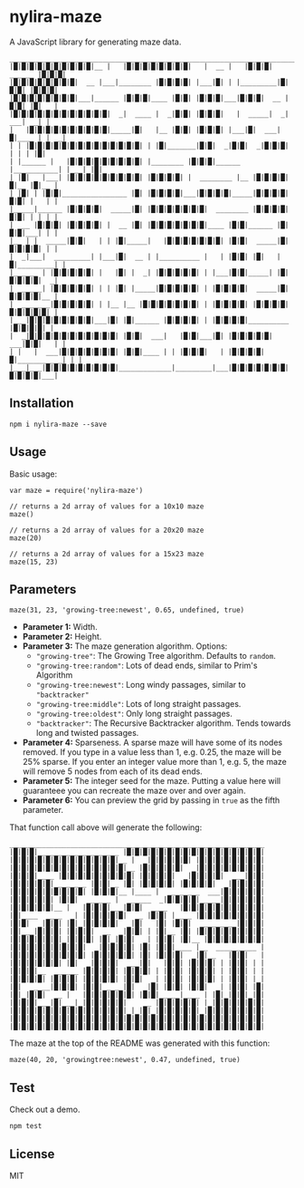 # nylira-maze

A JavaScript library for generating maze data.

    _________________________________________________________________________________
    |█|█|█|█|█|█|█|█|█|█|__ |   |█|█|█|█|█|█|█|█|   |  __ |   |█|█|█|  ______ |█|█|█|
    |█|█|█|█|█|█|█|█|  __ |___|________ |█|█|█|█| |___|█| | |_________|█|█|█| |█|█|█|
    |█|█|█|█|█|█|█|█|___|______ |█|█|█|____ |█|█| |█|█|█|___|█|█|█|  __ |█|█| |█|   |
    |█|█|█|█|█|█|█|█|█|█|█|█|  _|  ____ |  _|█|█| |█|█|█|   |  _____|  _|  ___|  _| |
    |   |█|█|█|█|█|█|█|█|█|█|_____|█|   |__ |█|█| |█|█|█| |___|█|  ___|█|____ | |  _|
    | | |█|█|█|█|█|█|█|█|█|█|█|█|█|█| | |█|_______|█|█|  _|█|█|  _|█|█|█|   | | | |█|
    | |______ |   |█|█|█|█|█|█|█|█|█| |________ |█|█|█|______ |___________| |___| |█|
    | |█|   |___| |█|█|█|█|█|█|█|█|█| |█|█|█|█| |  ________ |__ |█|█|█|█|█|__ |█|__ |
    | |█| | |█|█|________________ |█| |█|█|█|█|___|█|█|█|█|_____|█|█|█|█|█|█| |   | |
    |_____|______ |█|█|█|█|  _____|█| |█|█|█|█|█|█|█|  ________ |█|█|█|█|█|█| | | | |
    |  __ |█|█|█| |█|█|█|█| |  __ |█| |█|█|█|█|█|█|█|____ |█|█|______ |█|█|█|___| | |
    |__ | |  _____|█|█|   | | |█|_____|   |█|█|█|█|█|█|█| |█|█|  _____|█|█|█|█|█| | |
    |  _|___|  _________| |___|█|  __ | |__________ |   | |█|█| |█|   |█|_________| |
    |______ | |█|█|█|█|█| |   |█| |  _| |█|█|█|█|█| | |___|█|█|_____| |█|█|█|█|█|  _|
    |  _____| |█|█|█|█|█| | | |█| |_____|█|█|█|█|█| | |█|█|█|█|  _____|█|█|█|█|█|__ |
    |  _______|█|█|█|█|█| | |__ |__ |█|█|█|█|█|█|█| | |█|█|█|█| |█|█|█|█|█|█|█|█|█| |
    |__ |█|█|█|█|█|█|█|█|___|█| |█|______ |█|█|█|█| | |█|█|█|█|__________ |█|█|█|█| |
    |  _|█|█|█|█|█|█|█|█|█|█|█| |█|█|  ___|   |█|█|___|█| |█|█|█|█|█|  ___|█|█|   | |
    | |   |  ___|█|█|█|█|█|█|█| |█|█|____ | | |█|█|█|   | |█|█|█|█|█|___________| | |
    |___|___|█|█|█|█|█|█|█|█|█|_____________|_________|___|█|█|█|█|█|█|█|█|█|█|█|___|

## Installation

    npm i nylira-maze --save

## Usage

Basic usage:

    var maze = require('nylira-maze')

    // returns a 2d array of values for a 10x10 maze
    maze()

    // returns a 2d array of values for a 20x20 maze
    maze(20)

    // returns a 2d array of values for a 15x23 maze
    maze(15, 23)

## Parameters

    maze(31, 23, 'growing-tree:newest', 0.65, undefined, true)

* **Parameter 1:** Width.
* **Parameter 2:** Height.
* **Parameter 3:** The maze generation algorithm. Options:
  * `"growing-tree"`: The Growing Tree algorithm. Defaults to `random`.
  * `"growing-tree:random"`: Lots of dead ends, similar to Prim's Algorithm
  * `"growing-tree:newest"`: Long windy passages, similar to `"backtracker"`
  * `"growing-tree:middle"`: Lots of long straight passages.
  * `"growing-tree:oldest"`: Only long straight passages.
  * `"backtracker"`: The Recursive Backtracker algorithm. Tends towards long and twisted passages.
* **Parameter 4:** Sparseness. A sparse maze will have some of its nodes removed. If you type in a value less than 1, e.g. 0.25, the maze will be 25% sparse. If you enter an integer value more than 1, e.g. 5, the maze will remove 5 nodes from each of its dead ends.
* **Parameter 5:** The integer seed for the maze. Putting a value here will guaranteee you can recreate the maze over and over again.
* **Parameter 6:** You can preview the grid by passing in `true` as the fifth parameter.

That function call above will generate the following:

    _______________________________________________________________
    |█|█|█|____________________ |█|█|█|█|█|█|█|█|█|█|█|█|█|█|█|█|█|
    |█|█|█|█|█|█|█|█|█|█|█|█|█|__ |  _|█|█|█|█|█| |█|█|█|█|█|█|█|█|
    |█|█|█|█|█|█|█|█|█|█|█|█|█|█|__ |█|█|█|█|█|  _|█|█|█|█|█|█|█|█|
    |█|█|█|____ |█|█|█|█|█|█|█|█|█| |█|█|█|█|  _|█|█|█|█|  ___|█|█|
    |█|█|█|█|█|________ |█|█|__ |█| |█|█|█|█| |█|█|█|█|  _|█|█|█|█|
    |█|█|█|█|█|█|█|█|█| |█|█|█|__ |____ |  ________  ___|█|█|█|█|█|
    |█|█|█|█|█| |█|█|  ______ |  ______  _|█|█|█|█|_____|█|█|█|█|█|
    |█|█|█|█|█|__ |   |█|█|█|___|█|█|  ____   |█|█|█|█|█|█|█|█|█|█|
    |█|____  ____  _| |█|█|█|█|█|  __ |█|█| |____ |█|█|█|█|█|█|█|█|
    |█|█|  _|█|█| |█|_|█|█|█|█|  _|█|   |█| |█|█|  _________|█|█|█|
    |█|___|█|█|█| |█|█|█|  __  _|█|█| | |█|__ |█| |█|█|█|█|█|█|█|█|
    |█|█|█|█|█|█|_|█|█|█| |█|_|█|█|  _| |█|█| |█|__ |█|█|█|█|█|█|█|
    |█|█|█|█|█|█|█|█|█|  _|█|█|█|█| |█| |█|█|____ |__  __________ |
    |█|█|█|█|█|█|█|█|█| |█|█|█|█|█| |█| |█|█|█|  _|█|__   |█|█|   |
    |█|█|█|█|█|█| |█|  _|█|█|█|  ___|█|   |█|█| |█|█|█| | |█|█| | |
    |█|█|█|__  ______ |█|█|█|█| |█|█|█| | |█|█| |█|█|█| | |█|█| | |
    |█|█|█|█| |█|█|█| |█|█|█|█| |█|█|  _| |█|█| |█|█|█| | |█|█| |_|
    |█|  _____|█|█|█| |█|█|_____|█|  _|█| |█|█| |█|█|  _| |█|█| |█|
    |█|_|█|█|  __ |   |█|█|█|█|█|█| |█|█|_____|____ | |█|_|█|█|_|█|
    |█|█|█|___|█|___|_|█|█|█|█|█|    __ |█|█|█|█|█| |_|█|█|█|█|█|█|
    |█|█|█|█|█|█|█|█|█|█|█|█|█|█|_|_|█|_|█|█|█|█|█|_|█|█|█|█|█|█|█|
    |█|█|█|█|█|█|█|█|█|█|█|█|█|█|█|█|█|█|█|█|█|█|█|█|█|█|█|█|█|█|█|
    |█|█|█|█|█|█|█|█|█|█|█|█|█|█|█|█|█|█|█|█|█|█|█|█|█|█|█|█|█|█|█|

The maze at the top of the README was generated with this function:

    maze(40, 20, 'growingtree:newest', 0.47, undefined, true)

## Test

Check out a demo.

    npm test

## License

MIT
